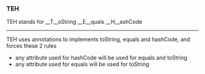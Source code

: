 ### TEH
TEH stands for __T__oString __E__quals __H__ashCode

- - -
TEH uses annotations to implements toString, equals and hashCode, and forces these 2 rules

*	any attribute used for hashCode will be used for equals and toString
*	any attribute used for equals will be used for toString